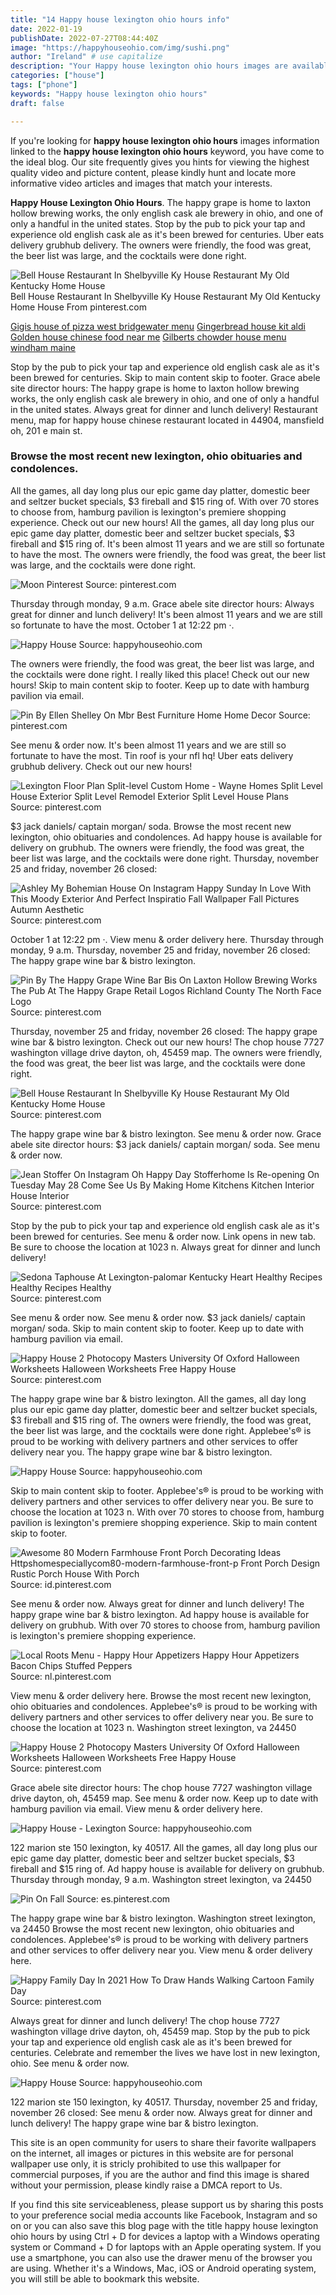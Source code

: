 ```yaml
---
title: "14 Happy house lexington ohio hours info"
date: 2022-01-19
publishDate: 2022-07-27T08:44:40Z
image: "https://happyhouseohio.com/img/sushi.png"
author: "Ireland" # use capitalize
description: "Your Happy house lexington ohio hours images are available. Happy house lexington ohio hours are a topic that is being searched for and liked by netizens now. You can Get the Happy house lexington ohio hours files here. Find and Download all free photos."
categories: ["house"]
tags: ["phone"]
keywords: "Happy house lexington ohio hours"
draft: false

---
```


If you're looking for **happy house lexington ohio hours** images information linked to the **happy house lexington ohio hours** keyword, you have come to the ideal  blog.  Our site frequently  gives you  hints  for viewing  the highest  quality video and picture  content, please kindly hunt and locate more informative video articles and images  that match your interests.

**Happy House Lexington Ohio Hours**. The happy grape is home to laxton hollow brewing works, the only english cask ale brewery in ohio, and one of only a handful in the united states. Stop by the pub to pick your tap and experience old english cask ale as it&#039;s been brewed for centuries. Uber eats delivery grubhub delivery. The owners were friendly, the food was great, the beer list was large, and the cocktails were done right.

![Bell House Restaurant In Shelbyville Ky House Restaurant My Old Kentucky Home House](https://i.pinimg.com/736x/13/92/d4/1392d4e4ea81e4aaa55cf3c06edb1550.jpg "Bell House Restaurant In Shelbyville Ky House Restaurant My Old Kentucky Home House")
Bell House Restaurant In Shelbyville Ky House Restaurant My Old Kentucky Home House From pinterest.com

[Gigis house of pizza west bridgewater menu](/gigis-house-of-pizza-west-bridgewater-menu/)
[Gingerbread house kit aldi](/gingerbread-house-kit-aldi/)
[Golden house chinese food near me](/golden-house-chinese-food-near-me/)
[Gilberts chowder house menu windham maine](/gilberts-chowder-house-menu-windham-maine/)

Stop by the pub to pick your tap and experience old english cask ale as it&#039;s been brewed for centuries. Skip to main content skip to footer. Grace abele site director hours: The happy grape is home to laxton hollow brewing works, the only english cask ale brewery in ohio, and one of only a handful in the united states. Always great for dinner and lunch delivery! Restaurant menu, map for happy house chinese restaurant located in 44904, mansfield oh, 201 e main st.

### Browse the most recent new lexington, ohio obituaries and condolences.

All the games, all day long plus our epic game day platter, domestic beer and seltzer bucket specials, $3 fireball and $15 ring of. With over 70 stores to choose from, hamburg pavilion is lexington&#039;s premiere shopping experience. Check out our new hours! All the games, all day long plus our epic game day platter, domestic beer and seltzer bucket specials, $3 fireball and $15 ring of. It&#039;s been almost 11 years and we are still so fortunate to have the most. The owners were friendly, the food was great, the beer list was large, and the cocktails were done right.


![Moon Pinterest](https://i.pinimg.com/originals/c6/6f/1a/c66f1a84917bdaf4bf96d45d37e32a04.jpg "Moon Pinterest")
Source: pinterest.com

Thursday through monday, 9 a.m. Grace abele site director hours: Always great for dinner and lunch delivery! It&#039;s been almost 11 years and we are still so fortunate to have the most. October 1 at 12:22 pm ·.

![Happy House](https://www.happyhouseohio.com/img/l_top_bg.png "Happy House")
Source: happyhouseohio.com

The owners were friendly, the food was great, the beer list was large, and the cocktails were done right. I really liked this place! Check out our new hours! Skip to main content skip to footer. Keep up to date with hamburg pavilion via email.

![Pin By Ellen Shelley On Mbr Best Furniture Home Home Decor](https://i.pinimg.com/originals/39/e7/b4/39e7b4d67d3799181df85bc2aa42b7ec.jpg "Pin By Ellen Shelley On Mbr Best Furniture Home Home Decor")
Source: pinterest.com

See menu &amp; order now. It&#039;s been almost 11 years and we are still so fortunate to have the most. Tin roof is your nfl hq! Uber eats delivery grubhub delivery. Check out our new hours!

![Lexington Floor Plan Split-level Custom Home - Wayne Homes Split Level House Exterior Split Level Remodel Exterior Split Level House Plans](https://i.pinimg.com/originals/51/58/d9/5158d99f94b3770ac4257953e8d0bdb2.jpg "Lexington Floor Plan Split-level Custom Home - Wayne Homes Split Level House Exterior Split Level Remodel Exterior Split Level House Plans")
Source: pinterest.com

$3 jack daniels/ captain morgan/ soda. Browse the most recent new lexington, ohio obituaries and condolences. Ad happy house is available for delivery on grubhub. The owners were friendly, the food was great, the beer list was large, and the cocktails were done right. Thursday, november 25 and friday, november 26 closed:

![Ashley My Bohemian House On Instagram Happy Sunday In Love With This Moody Exterior And Perfect Inspiratio Fall Wallpaper Fall Pictures Autumn Aesthetic](https://i.pinimg.com/originals/ce/0b/cc/ce0bcc8b7c5e854e766177be3b6dfbcb.jpg "Ashley My Bohemian House On Instagram Happy Sunday In Love With This Moody Exterior And Perfect Inspiratio Fall Wallpaper Fall Pictures Autumn Aesthetic")
Source: pinterest.com

October 1 at 12:22 pm ·. View menu &amp; order delivery here. Thursday through monday, 9 a.m. Thursday, november 25 and friday, november 26 closed: The happy grape wine bar &amp; bistro lexington.

![Pin By The Happy Grape Wine Bar Bis On Laxton Hollow Brewing Works The Pub At The Happy Grape Retail Logos Richland County The North Face Logo](https://i.pinimg.com/originals/c9/fb/9e/c9fb9e8a7b33308bc2a59cca70f5b0a3.png "Pin By The Happy Grape Wine Bar Bis On Laxton Hollow Brewing Works The Pub At The Happy Grape Retail Logos Richland County The North Face Logo")
Source: pinterest.com

Thursday, november 25 and friday, november 26 closed: The happy grape wine bar &amp; bistro lexington. Check out our new hours! The chop house 7727 washington village drive dayton, oh, 45459 map. The owners were friendly, the food was great, the beer list was large, and the cocktails were done right.

![Bell House Restaurant In Shelbyville Ky House Restaurant My Old Kentucky Home House](https://i.pinimg.com/736x/13/92/d4/1392d4e4ea81e4aaa55cf3c06edb1550.jpg "Bell House Restaurant In Shelbyville Ky House Restaurant My Old Kentucky Home House")
Source: pinterest.com

The happy grape wine bar &amp; bistro lexington. See menu &amp; order now. Grace abele site director hours: $3 jack daniels/ captain morgan/ soda. See menu &amp; order now.

![Jean Stoffer On Instagram Oh Happy Day Stofferhome Is Re-opening On Tuesday May 28 Come See Us By Making Home Kitchens Kitchen Interior House Interior](https://i.pinimg.com/originals/3c/7b/c4/3c7bc4cc8e55f1b0b042696778ad7545.jpg "Jean Stoffer On Instagram Oh Happy Day Stofferhome Is Re-opening On Tuesday May 28 Come See Us By Making Home Kitchens Kitchen Interior House Interior")
Source: pinterest.com

Stop by the pub to pick your tap and experience old english cask ale as it&#039;s been brewed for centuries. See menu &amp; order now. Link opens in new tab. Be sure to choose the location at 1023 n. Always great for dinner and lunch delivery!

![Sedona Taphouse At Lexington-palomar Kentucky Heart Healthy Recipes Healthy Recipes Healthy](https://i.pinimg.com/originals/06/07/a8/0607a8818e479a65da54019460c14dd9.jpg "Sedona Taphouse At Lexington-palomar Kentucky Heart Healthy Recipes Healthy Recipes Healthy")
Source: pinterest.com

See menu &amp; order now. See menu &amp; order now. $3 jack daniels/ captain morgan/ soda. Skip to main content skip to footer. Keep up to date with hamburg pavilion via email.

![Happy House 2 Photocopy Masters University Of Oxford Halloween Worksheets Halloween Worksheets Free Happy House](https://i.pinimg.com/736x/15/14/75/151475e363bec2d3e2d6542c12830170--university-of-oxford-house-.jpg "Happy House 2 Photocopy Masters University Of Oxford Halloween Worksheets Halloween Worksheets Free Happy House")
Source: pinterest.com

The happy grape wine bar &amp; bistro lexington. All the games, all day long plus our epic game day platter, domestic beer and seltzer bucket specials, $3 fireball and $15 ring of. The owners were friendly, the food was great, the beer list was large, and the cocktails were done right. Applebee&#039;s® is proud to be working with delivery partners and other services to offer delivery near you. The happy grape wine bar &amp; bistro lexington.

![Happy House](https://happyhouseohio.com/img/logo.png "Happy House")
Source: happyhouseohio.com

Skip to main content skip to footer. Applebee&#039;s® is proud to be working with delivery partners and other services to offer delivery near you. Be sure to choose the location at 1023 n. With over 70 stores to choose from, hamburg pavilion is lexington&#039;s premiere shopping experience. Skip to main content skip to footer.

![Awesome 80 Modern Farmhouse Front Porch Decorating Ideas Httpshomespeciallycom80-modern-farmhouse-front-p Front Porch Design Rustic Porch House With Porch](https://i.pinimg.com/originals/16/b9/74/16b974a8fb77ca1eea7a465b5ef44688.jpg "Awesome 80 Modern Farmhouse Front Porch Decorating Ideas Httpshomespeciallycom80-modern-farmhouse-front-p Front Porch Design Rustic Porch House With Porch")
Source: id.pinterest.com

See menu &amp; order now. Always great for dinner and lunch delivery! The happy grape wine bar &amp; bistro lexington. Ad happy house is available for delivery on grubhub. With over 70 stores to choose from, hamburg pavilion is lexington&#039;s premiere shopping experience.

![Local Roots Menu - Happy Hour Appetizers Happy Hour Appetizers Bacon Chips Stuffed Peppers](https://i.pinimg.com/236x/15/3f/36/153f36b69538164cba6578f7718fe877--roots-menu-appetizers.jpg "Local Roots Menu - Happy Hour Appetizers Happy Hour Appetizers Bacon Chips Stuffed Peppers")
Source: nl.pinterest.com

View menu &amp; order delivery here. Browse the most recent new lexington, ohio obituaries and condolences. Applebee&#039;s® is proud to be working with delivery partners and other services to offer delivery near you. Be sure to choose the location at 1023 n. Washington street lexington, va 24450

![Happy House 2 Photocopy Masters University Of Oxford Halloween Worksheets Halloween Worksheets Free Happy House](https://i.pinimg.com/originals/60/a0/3e/60a03e4a10f7797d29304aac85cbe0b9.jpg "Happy House 2 Photocopy Masters University Of Oxford Halloween Worksheets Halloween Worksheets Free Happy House")
Source: pinterest.com

Grace abele site director hours: The chop house 7727 washington village drive dayton, oh, 45459 map. See menu &amp; order now. Keep up to date with hamburg pavilion via email. View menu &amp; order delivery here.

![Happy House - Lexington](https://happyhouseohio.com/img/title.png "Happy House - Lexington")
Source: happyhouseohio.com

122 marion ste 150 lexington, ky 40517. All the games, all day long plus our epic game day platter, domestic beer and seltzer bucket specials, $3 fireball and $15 ring of. Ad happy house is available for delivery on grubhub. Thursday through monday, 9 a.m. Washington street lexington, va 24450

![Pin On Fall](https://i.pinimg.com/originals/74/20/c5/7420c5e69e53290b843d661c316dade8.jpg "Pin On Fall")
Source: es.pinterest.com

The happy grape wine bar &amp; bistro lexington. Washington street lexington, va 24450 Browse the most recent new lexington, ohio obituaries and condolences. Applebee&#039;s® is proud to be working with delivery partners and other services to offer delivery near you. View menu &amp; order delivery here.

![Happy Family Day In 2021 How To Draw Hands Walking Cartoon Family Day](https://i.pinimg.com/originals/26/32/b8/2632b8944cabeb0a43475593c2350171.jpg "Happy Family Day In 2021 How To Draw Hands Walking Cartoon Family Day")
Source: pinterest.com

Always great for dinner and lunch delivery! The chop house 7727 washington village drive dayton, oh, 45459 map. Stop by the pub to pick your tap and experience old english cask ale as it&#039;s been brewed for centuries. Celebrate and remember the lives we have lost in new lexington, ohio. See menu &amp; order now.

![Happy House](https://happyhouseohio.com/img/sushi.png "Happy House")
Source: happyhouseohio.com

122 marion ste 150 lexington, ky 40517. Thursday, november 25 and friday, november 26 closed: See menu &amp; order now. Always great for dinner and lunch delivery! The happy grape wine bar &amp; bistro lexington.

This site is an open community for users to share their favorite wallpapers on the internet, all images or pictures in this website are for personal wallpaper use only, it is stricly prohibited to use this wallpaper for commercial purposes, if you are the author and find this image is shared without your permission, please kindly raise a DMCA report to Us.

If you find this site serviceableness, please support us by sharing this posts to your preference social media accounts like Facebook, Instagram and so on or you can also save this blog page with the title happy house lexington ohio hours by using Ctrl + D for devices a laptop with a Windows operating system or Command + D for laptops with an Apple operating system. If you use a smartphone, you can also use the drawer menu of the browser you are using. Whether it's a Windows, Mac, iOS or Android operating system, you will still be able to bookmark this website.

